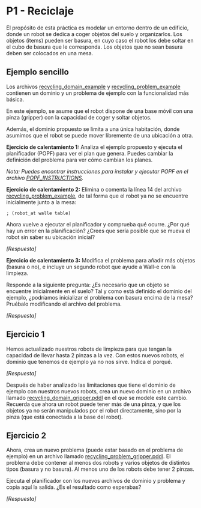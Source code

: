 # P1 - Reciclaje

El propósito de esta práctica es modelar un entorno dentro de un edificio, donde un robot se dedica a coger objetos del suelo y organizarlos.
Los objetos (items) pueden ser basura, en cuyo caso el robot los debe soltar en el cubo de basura que le corresponda.
Los objetos que no sean basura deben ser colocados en una mesa.

## Ejemplo sencillo
Los archivos [recycling_domain_example](recycling_domain_example.pddl) y [recycling_problem_example](recycling_problem_example.pddl) contienen un dominio y un problema de ejemplo con la funcionalidad más básica.

En este ejemplo, se asume que el robot dispone de una base móvil con una pinza (gripper) con la capacidad de coger y soltar objetos.

Además, el dominio propuesto se limita a una única habitación, donde asumimos que el robot se puede mover libremente de una ubicación a otra.


**Ejercicio de calentamiento 1:** Analiza el ejemplo propuesto y ejecuta el planificador (POPF) para ver el plan que genera. Puedes cambiar la definición del problema para ver cómo cambian los planes.

*Nota: Puedes encontrar instrucciones para instalar y ejecutar POPF en el archivo [POPF_INSTRUCTIONS](POPF_INSTRUCTIONS.md).*

**Ejercicio de calentamiento 2:** Elimina o comenta la línea 14 del archivo [recycling_problem_example](https://github.com/Docencia-fmrico/2024-PSG-P1-Recycling/blob/afa78808a01408df736fdde3f0e965725673bf67/recycling_problem_example.pddl#L14), de tal forma que el robot ya no se encuentre inicialmente junto a la mesa:

```pddl
; (robot_at walle table)
```

Ahora vuelve a ejecutar el planificador y comprueba qué ocurre. ¿Por qué hay un error en la planificación? ¿Crees que sería posible que se mueva el robot sin saber su ubicación inicial?

*[Respuesta]*

**Ejercicio de calentamiento 3:** Modifica el problema para añadir más objetos (basura o no), e incluye un segundo robot que ayude a Wall-e con la limpieza.

Responde a la siguiente pregunta: ¿Es necesario que un objeto se encuentre inicialmente en el suelo? Tal y como está definido el dominio del ejemplo, ¿podríamos inicializar el problema con basura encima de la mesa? Pruébalo modificando el archivo del problema.

*[Respuesta]*

## Ejercicio 1
Hemos actualizado nuestros robots de limpieza para que tengan la capacidad de llevar hasta 2 pinzas a la vez. Con estos nuevos robots, el dominio que tenemos de ejemplo ya no nos sirve. Indica el porqué.

*[Respuesta]*

Después de haber analizado las limitaciones que tiene el dominio de ejemplo con nuestros nuevos robots, crea un nuevo dominio en un archivo llamado [recycling_domain_gripper.pddl](recycling_domain_gripper.pddl) en el que se modele este cambio. Recuerda que ahora un robot puede tener más de una pinza, y que los objetos ya no serán manipulados por el robot directamente, sino por la pinza (que está conectada a la base del robot).

## Ejercicio 2
Ahora, crea un nuevo problema (puede estar basado en el problema de ejemplo) en un archivo llamado [recycling_problem_gripper.pddl](recycling_problem_gripper.pddl). El problema debe contener al menos dos robots y varios objetos de distintos tipos (basura y no basura). Al menos uno de los robots debe tener 2 pinzas.

Ejecuta el planificador con los nuevos archivos de dominio y problema y copia aquí la salida. ¿Es el resultado como esperabas?

*[Respuesta]*


